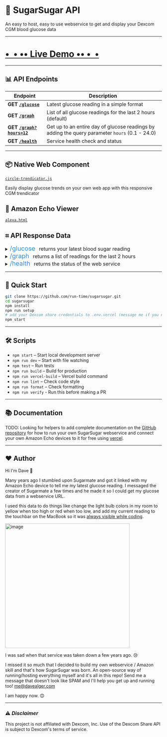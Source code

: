 # 🍭 SugarSugar API

An easy to host, easy to use webservice to get and display your Dexcom CGM blood glucose data

---

# [• &nbsp;• •• Live Demo •• •&nbsp; •](https://sugarsugar.vercel.app/)

---

## 📊 API Endpoints

| Endpoint                                                                    | Description                                                                                    |
| --------------------------------------------------------------------------- | ---------------------------------------------------------------------------------------------- |
| **GET [`/glucose`](https://sugarsugar.vercel.app/glucose)**                        | Latest glucose reading in a simple format                                                      |
| **GET [`/graph`](https://sugarsugar.vercel.app/graph)**                     | List of all glucose readings for the last 2 hours (default)                                    |
| **GET [`/graph?hours=12`](https://sugarsugar.vercel.app/graph?hours=12)** | Get up to an entire day of glucose readings by adding the query parameter `hours` (0.1 - 24.0) |
| **GET [`/health`](https://sugarsugar.vercel.app/health)**                   | Service health check and status                                                                |

---

## 📦 Native Web Component

[`circle-trendicator.js`](https://sugarsugar.vercel.app/cgm.html)

Easily display glucose trends on your own web app with this responsive CGM trendicator

## 📱 Amazon Echo Viewer

[`alexa.html`](https://sugarsugar.vercel.app/alexa.html)

## ⌗ API Response Data

<details>
  <summary><span style="color:#368dda;font-size:20px;">/glucose</span> &nbsp; <span style="font-size:16px;">returns your latest blood sugar reading</span></summary>

```json
{
  "time": "2025-08-20T00:13:29.000Z",
  "value": 146,
  "previous_value": 163,
  "value_difference": -17,
  "trend": {
    "id": "FortyFiveDown",
    "symbol": "↘",
    "name": "Falling Slowly",
    "trendRate": -1
  },
  "status": "IN RANGE",
  "minutes_ago": 3,
  "last_reading": "last checked 3 minutes ago"
}
```

</details>

<details>
  <summary><span style="color:#368dda;font-size:20px;">/graph</span> &nbsp; <span style="font-size:16px;">returns a list of readings for the last 2 hours</span></summary>

```json
{
  "count": 8,
  "hours": 2,
  "readings": [
    {
      "time": "2025-08-20T01:13:28.000Z",
      "value": 143,
      "trend": {
        "id": "NotComputable",
        "symbol": "?",
        "name": "Not Computable",
        "trendRate": 0
      }
    },
    {
      "time": "2025-08-20T00:13:29.000Z",
      "value": 163,
      "trend": {
        "id": "NotComputable",
        "symbol": "?",
        "name": "Not Computable",
        "trendRate": 0
      }
    },
    {
      "time": "2025-08-19T23:53:28.000Z",
      "value": 146,
      "trend": {
        "id": "DoubleDown",
        "symbol": "⇊",
        "name": "Falling Rapidly",
        "trendRate": -3
      }
    },
    {
      "time": "2025-08-19T23:48:28.000Z",
      "value": 220,
      "trend": {
        "id": "FortyFiveDown",
        "symbol": "↘",
        "name": "Falling Slowly",
        "trendRate": -1
      }
    },
    {
      "time": "2025-08-19T23:43:28.000Z",
      "value": 203,
      "trend": {
        "id": "NotComputable",
        "symbol": "?",
        "name": "Not Computable",
        "trendRate": 0
      }
    },
    {
      "time": "2025-08-19T23:38:28.000Z",
      "value": 241,
      "trend": {
        "id": "NotComputable",
        "symbol": "?",
        "name": "Not Computable",
        "trendRate": 0
      }
    },
    {
      "time": "2025-08-19T23:33:29.000Z",
      "value": 235,
      "trend": {
        "id": "NotComputable",
        "symbol": "?",
        "name": "Not Computable",
        "trendRate": 0
      }
    },
    {
      "time": "2025-08-19T23:28:29.000Z",
      "value": 252,
      "trend": {
        "id": "NotComputable",
        "symbol": "?",
        "name": "Not Computable",
        "trendRate": 0
      }
    }
  ]
}
```

</details>

<details>
  <summary><span style="color:#368dda;font-size:20px;">/health</span> &nbsp; <span style="font-size:16px;">returns the status of the web service</span></summary>

```json
{
  "status": "ok",
  "timestamp": "2025-08-20T01:14:41.234Z",
  "service": "SugarSugar Dexcom API"
}
```

</details>

---

## 🚀 Quick Start

```bash
git clone https://github.com/run-time/sugarsugar.git
cd sugarsugar
npm install
npm run setup
# add your Dexcom share credentials to .env.vercel (message me if you need help finding these)
npm start
```

---

## 🛠 Scripts

- `npm start` – Start local development server
- `npm run dev` – Start with file watching
- `npm test` – Run tests
- `npm run build` – Build for production
- `npm run vercel-build` – Vercel build command
- `npm run lint` – Check code style
- `npm run format` – Check formatting
- `npm run verify` - Run this before making a PR

---

## 📚 Documentation

TODO: Looking for helpers to add complete documentation on the [GitHub repository](https://github.com/run-time/sugarsugar) for how to run your own SugarSugar webservice and connect your own Amazon Echo devices to it for free using [vercel](https://vercel.com/).

---

## ❤️ Author

Hi I'm Dave 👋

Many years ago I stumbled upon Sugarmate and got it linked with my Amazon Echo device to tell me my latest glucose reading. I messaged the creator of Sugarmate a few times and he made it so I could get my glucose data from a webservice URL.

I used this data to do things like change the light bulb colors in my room to yellow when too high or red when too low, and add my current reading to the touchbar on the MacBook so it was [always visible while coding](https://x.com/DaveAlger/status/1450194591144054785).

<img width="400" height="400" alt="image" src="https://github.com/user-attachments/assets/34b30754-97d5-4920-9195-f1dd9f4cad8d" />

I was sad when that service was taken down a few years ago. 😢 

I missed it so much that I decided to build my own webservice / Amazon skill and that's how SugarSugar was born. An open-source way of running/hosting everything myself and it's all in this repo! Send me a message that doesn't look like SPAM and I'll help you get up and running too! <me@davealger.com>

I am happy now. 😊

---

### ⚠️ _Disclaimer_

This project is not affiliated with Dexcom, Inc. Use of the Dexcom Share API is subject to Dexcom's terms of service.
